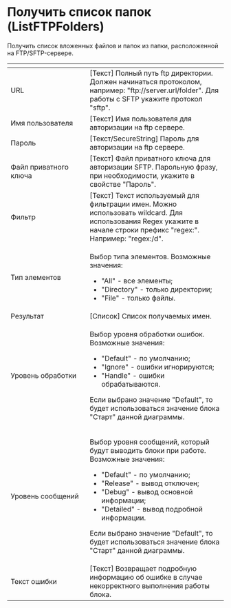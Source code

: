 # Получить список папок (ListFTPFolders)

Получить список вложенных файлов и папок из папки, расположенной на FTP/SFTP-сервере.

<table data-header-hidden><thead><tr><th width="191"></th><th width="352"></th></tr></thead><tbody><tr><td>URL</td><td>[Текст] Полный путь ftp директории. Должен начинаться протоколом, например: "ftp://server.url/folder". Для работы с SFTP укажите протокол "sftp".</td></tr><tr><td>Имя пользователя</td><td>[Текст] Имя пользователя для авторизации на ftp сервере.</td></tr><tr><td>Пароль</td><td>[Текст/SecureString] Пароль для авторизации на ftp сервере.</td></tr><tr><td>Файл приватного ключа</td><td>[Текст] Файл приватного ключа для авторизации SFTP. Парольную фразу, при необходимости, укажите в свойстве "Пароль".</td></tr><tr><td>Фильтр</td><td>[Текст] Текст используемый для фильтрации имен. Можно использовать wildcard. Для использования Regex укажите в начале строки префикс "regex:". Например: "regex:/d".</td></tr><tr><td>Тип элементов</td><td><p>Выбор типа элементов. Возможные значения: </p><ul><li>"All" - все элементы; </li><li>"Directory" - только директории; </li><li>"File" - только файлы.</li></ul></td></tr><tr><td>Результат</td><td>[Список] Список получаемых  имен.</td></tr><tr><td>Уровень обработки</td><td><p>Выбор уровня обработки ошибок. Возможные значения: </p><ul><li>"Default" - по умолчанию; </li><li>"Ignore" - ошибки игнорируются; </li><li>"Handle" - ошибки обрабатываются. </li></ul><p>Если выбрано значение "Default", то будет использоваться значение блока "Старт" данной диаграммы.</p></td></tr><tr><td>Уровень сообщений</td><td><p>Выбор уровня сообщений, который будут выводить блоки при работе. Возможные значения: </p><ul><li>"Default" - по умолчанию; </li><li>"Release" - вывод отключен; </li><li>"Debug" - вывод основной информации; </li><li>"Detailed" - вывод подробной информации. </li></ul><p>Если выбрано значение "Default", то будет использоваться значение блока "Старт" данной диаграммы.</p></td></tr><tr><td>Текст ошибки</td><td>[Текст] Возвращает подробную информацию об ошибке в случае некорректного выполнения работы блока.</td></tr></tbody></table>
